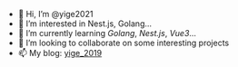 - 👋 Hi, I’m @yige2021
- 👀 I’m interested in Nest.js, Golang...
- 🌱 I’m currently learning *Golang*, *Nest.js*, *Vue3*...
- 💞️ I’m looking to collaborate on some interesting projects
- 📫 My blog: [yige_2019](https://www.cnblogs.com/yige2019/)

<!---
yige2021/yige2021 is a ✨ special ✨ repository because its `README.md` (this file) appears on your GitHub profile.
You can click the Preview link to take a look at your changes.
--->
